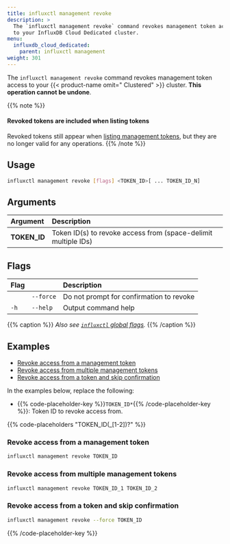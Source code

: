 ```yaml
---
title: influxctl management revoke
description: >
  The `influxctl management revoke` command revokes management token access
  to your InfluxDB Cloud Dedicated cluster.
menu:
  influxdb_cloud_dedicated:
    parent: influxctl management
weight: 301
---
```


The `influxctl management revoke` command revokes management token access
to your {{< product-name omit=" Clustered" >}} cluster.
**This operation cannot be undone**.

{{% note %}}
#### Revoked tokens are included when listing tokens

Revoked tokens still appear when
[listing management tokens](/influxdb/cloud-dedicated/reference/cli/influxctl/management/list/),
but they are no longer valid for any operations.
{{% /note %}}

## Usage

```sh
influxctl management revoke [flags] <TOKEN_ID>[ ... TOKEN_ID_N]
```

## Arguments

| Argument     | Description                                                |
| :----------- | :--------------------------------------------------------- |
| **TOKEN_ID** | Token ID(s) to revoke access from (space-delimit multiple IDs) |

## Flags

| Flag |           | Description                              |
| :--- | :-------- | :--------------------------------------- |
|      | `--force` | Do not prompt for confirmation to revoke |
| `-h` | `--help`  | Output command help                      |

{{% caption %}}
_Also see [`influxctl` global flags](/influxdb/cloud-dedicated/reference/cli/influxctl/#global-flags)._
{{% /caption %}}

## Examples

- [Revoke access from a management token](#revoke-access-from-a-management-token)
- [Revoke access from multiple management tokens](#revoke-access-from-multiple-management-tokens)
- [Revoke access from a token and skip confirmation](#revoke-access-from-a-token-and-skip-confirmation)

In the examples below, replace the following:

- {{% code-placeholder-key %}}`TOKEN_ID*`{{% /code-placeholder-key %}}:
  Token ID to revoke access from.

{{% code-placeholders "TOKEN_ID(_[1-2])?" %}}

### Revoke access from a management token

```sh
influxctl management revoke TOKEN_ID
```

### Revoke access from multiple management tokens

```sh
influxctl management revoke TOKEN_ID_1 TOKEN_ID_2
```

### Revoke access from a token and skip confirmation

```sh
influxctl management revoke --force TOKEN_ID
```

{{% /code-placeholder-key %}}
